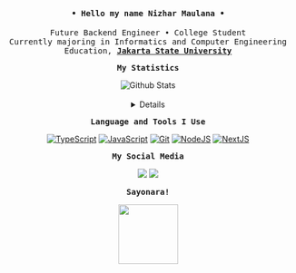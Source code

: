   <h4 align="center" id="begin">
    <samp
      >• Hello my name <b><a>Nizhar Maulana</b></a> •</samp
    >
  </h4>
  <!-- <h4 align="center" id="begin"><samp><b><a href="https://kaenova.my.id">kaenova.my.id</a></h4> -->

  <p align="center">
    <samp>
      Future Backend Engineer • College Student
      <br />
      Currently majoring in Informatics and Computer Engineering Education,
      <b><a href="https://ft.unj.ac.id/ptik/">Jakarta State University</a></b>
    </samp>
  </p>
  <p align="center">
    <b><samp>My Statistics</samp></b>
  </p>
  <div align="center">
    <img
      src="https://github-readme-stats.vercel.app/api?username=lanakuge&show_icons=true&theme=algolia"
      alt="Github Stats" />
    <br /><br />
    <details>
      <summary>Details</summary>
      <br />
      <p>
        <img
          src="https://github-readme-stats.vercel.app/api/top-langs/?username=lanakuge&theme=algolia&hide_border=true&langs_count=5"
          alt="Most used languages" />
      </p>
      <p>
        <img
          src="https://github-readme-streak-stats.herokuapp.com/?user=lanakuge&theme=algolia"
          alt="Stat Streak" />
      </p>
      <p align="center">
        <img
          src="https://github-profile-trophy.vercel.app/?username=lanakuge&theme=algolia&margin-w=5&margin-h=5"
          alt="Github Trophy" />
      </p>
    </details>
  </div>

  <p align="center"></p>
  <p align="center">
    <b><samp>Language and Tools I Use</samp></b>
  </p>
  <p align="center">
    <a
      href="https://github.com/search?q=user%3Alanakuge+language%3ATypeScript+&type=repositories">
      <img
        alt="TypeScript"
        src="https://img.shields.io/badge/TypeScript%20-%23007ACC.svg?&style=for-the-badge&logo=typescript&logoColor=white"
    /></a>
    <a
      href="https://github.com/search?q=user%3Alanakuge+language%3AJavaScript+&type=repositories">
      <img
        alt="JavaScript"
        src="https://img.shields.io/badge/JavaScript%20-%23F7DF1E.svg?&style=for-the-badge&logo=javascript&logoColor=black"
    /></a>
    <a href="#"
      ><img
        alt="Git"
        src="https://img.shields.io/badge/git%20-%23F05033.svg?&style=for-the-badge&logo=git&logoColor=white"
    /></a>
    <a href="#"
      ><img
        alt="NodeJS"
        src="https://img.shields.io/badge/nodejs%20-%23339933.svg?&style=for-the-badge&logo=nodedotjs&logoColor=white"
    /></a>
    <a href="#"
      ><img
        alt="NextJS"
        src="https://img.shields.io/badge/nextjs%20-%23000.svg?&style=for-the-badge&logo=nextdotjs&logoColor=white"
    /></a>
  </p>
  <p align="center" id="med">
    <b><samp>My Social Media</samp></b>
  </p>
  <p align="center">
    <a href="https://www.instagram.com/maulananizhar_/"
      ><img
        src="https://img.shields.io/badge/Instagram-E4405F?style=for-the-badge&logo=instagram&logoColor=white"
    /></a>
    <!--      <a href="https://www.linkedin.com/in/maulananizhar/"><img src="https://img.shields.io/badge/LinkedIn-0077B5?style=for-the-badge&logo=linkedin&logoColor=white"></a> -->
    <a href="https://twitter.com/lanaberg_"
      ><img
        src="https://img.shields.io/badge/Twitter-1DA1F2?style=for-the-badge&logo=twitter&logoColor=white"
    /></a>
  </p>
  <p align="center">
    <b><samp>Sayonara!</samp></b>
  </p>
  <p align="center">
    <img
      src="https://api.visitorbadge.io/api/VisitorHit?user=lanakuge&repo=github-visitors-badge&labelColor=%23555&countColor=%23000"
      width="105px" />
  </p>
